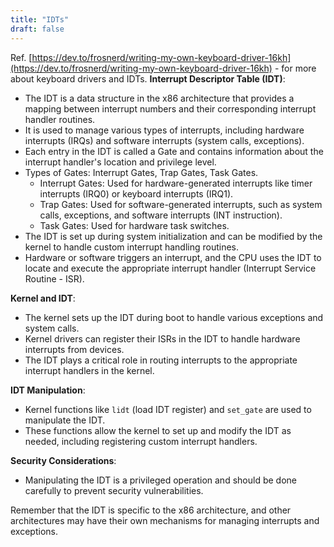 ```yaml
---
title: "IDTs"
draft: false
---
```


Ref. [https://dev.to/frosnerd/writing-my-own-keyboard-driver-16kh](https://dev.to/frosnerd/writing-my-own-keyboard-driver-16kh) - for more about keyboard drivers and IDTs.
**Interrupt Descriptor Table (IDT)**:
- The IDT is a data structure in the x86 architecture that provides a mapping between interrupt numbers and their corresponding interrupt handler routines.
- It is used to manage various types of interrupts, including hardware interrupts (IRQs) and software interrupts (system calls, exceptions).
- Each entry in the IDT is called a Gate and contains information about the interrupt handler's location and privilege level.
- Types of Gates: Interrupt Gates, Trap Gates, Task Gates.
    - Interrupt Gates: Used for hardware-generated interrupts like timer interrupts (IRQ0) or keyboard interrupts (IRQ1).
    - Trap Gates: Used for software-generated interrupts, such as system calls, exceptions, and software interrupts (INT instruction).
    - Task Gates: Used for hardware task switches.
- The IDT is set up during system initialization and can be modified by the kernel to handle custom interrupt handling routines.
- Hardware or software triggers an interrupt, and the CPU uses the IDT to locate and execute the appropriate interrupt handler (Interrupt Service Routine - ISR).



**Kernel and IDT**:
- The kernel sets up the IDT during boot to handle various exceptions and system calls.
- Kernel drivers can register their ISRs in the IDT to handle hardware interrupts from devices.
- The IDT plays a critical role in routing interrupts to the appropriate interrupt handlers in the kernel.

**IDT Manipulation**:
- Kernel functions like `lidt` (load IDT register) and `set_gate` are used to manipulate the IDT.
- These functions allow the kernel to set up and modify the IDT as needed, including registering custom interrupt handlers.

**Security Considerations**:
- Manipulating the IDT is a privileged operation and should be done carefully to prevent security vulnerabilities.

Remember that the IDT is specific to the x86 architecture, and other architectures may have their own mechanisms for managing interrupts and exceptions.